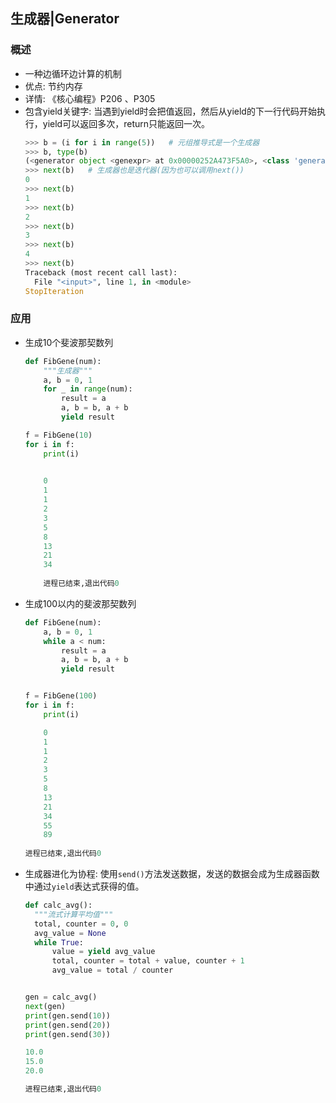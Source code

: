 ## 生成器|Generator


### 概述
- 一种边循环边计算的机制
- 优点: 节约内存
- 详情: 《核心编程》P206 、P305
- 包含yield关键字: 当遇到yield时会把值返回，然后从yield的下一行代码开始执行，yield可以返回多次，return只能返回一次。
    ```python
    >>> b = (i for i in range(5))   # 元组推导式是一个生成器
    >>> b, type(b)
    (<generator object <genexpr> at 0x00000252A473F5A0>, <class 'generator'>)
    >>> next(b)   # 生成器也是迭代器(因为也可以调用next())
    0
    >>> next(b)
    1
    >>> next(b)
    2
    >>> next(b)
    3
    >>> next(b)
    4
    >>> next(b)
    Traceback (most recent call last):
      File "<input>", line 1, in <module>
    StopIteration
    ```

### 应用
- 生成10个斐波那契数列 
    ```python
    def FibGene(num):
        """生成器"""
        a, b = 0, 1
        for _ in range(num):
            result = a
            a, b = b, a + b
            yield result
    
    f = FibGene(10)
    for i in f:
        print(i)
    ``` 
    ```python
        
        0
        1
        1
        2
        3
        5
        8
        13
        21
        34
        
        进程已结束,退出代码0
    ```
- 生成100以内的斐波那契数列
    ```python
    def FibGene(num):
        a, b = 0, 1
        while a < num:
            result = a
            a, b = b, a + b
            yield result
    
    
    f = FibGene(100)
    for i in f:
        print(i)
    ``` 
    ```python
        0
        1
        1
        2
        3
        5
        8
        13
        21
        34
        55
        89
        
    进程已结束,退出代码0
    ```

- 生成器进化为协程:
        使用`send()`方法发送数据，发送的数据会成为生成器函数中通过`yield`表达式获得的值。
    ```python
    def calc_avg():
      """流式计算平均值"""
      total, counter = 0, 0
      avg_value = None
      while True:
          value = yield avg_value
          total, counter = total + value, counter + 1
          avg_value = total / counter
    
    
    gen = calc_avg()
    next(gen)
    print(gen.send(10))
    print(gen.send(20))
    print(gen.send(30))
    ```
    ```python
    10.0
    15.0
    20.0
    
    进程已结束,退出代码0
    ```

